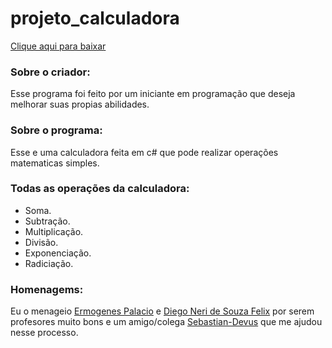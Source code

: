 # projeto_calculadora
[Clique aqui para baixar](https://github.com/Torriery/projeto_calculadora/raw/main/Calculadora_Taro.zip)

### Sobre o criador:
Esse programa foi feito por um iniciante em programação que deseja melhorar suas propias abilidades.

### Sobre o programa:
Esse e uma calculadora feita em c# que pode realizar operações matematicas simples.

### Todas as operações da calculadora:
- Soma.
- Subtração.
- Multiplicação.
- Divisão.
- Exponenciação.
- Radiciação.

### Homenagems:
Eu o menageio [Ermogenes Palacio](https://github.com/ermogenes) e [Diego Neri de Souza Felix](https://github.com/diegoneri) por serem profesores muito bons e um amigo/colega [Sebastian-Devus](https://github.com/SebastianDevus) que me ajudou nesse processo.
